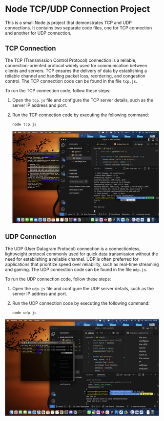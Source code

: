 # Node TCP/UDP Connection Project

This is a small Node.js project that demonstrates TCP and UDP connections. It contains two separate code files, one for TCP connection and another for UDP connection.

## TCP Connection

The TCP (Transmission Control Protocol) connection is a reliable, connection-oriented protocol widely used for communication between clients and servers. TCP ensures the delivery of data by establishing a reliable channel and handling packet loss, reordering, and congestion control. The TCP connection code can be found in the file `tcp.js`.

To run the TCP connection code, follow these steps:

1. Open the `tcp.js` file and configure the TCP server details, such as the server IP address and port.

2. Run the TCP connection code by executing the following command:

   ```bash
   node tcp.js
   ```

   ![Tcp Example](./Screenshot%202023-06-14%20at%2022.15.57.png)

## UDP Connection

The UDP (User Datagram Protocol) connection is a connectionless, lightweight protocol commonly used for quick data transmission without the need for establishing a reliable channel. UDP is often preferred for applications that prioritize speed over reliability, such as real-time streaming and gaming. The UDP connection code can be found in the file `udp.js`.

To run the UDP connection code, follow these steps:

1. Open the `udp.js` file and configure the UDP server details, such as the server IP address and port.

2. Run the UDP connection code by executing the following command:
   ```bash
   node udp.js
   ```

![Udp Example](./Screenshot%202023-06-14%20at%2022.39.14.png)
